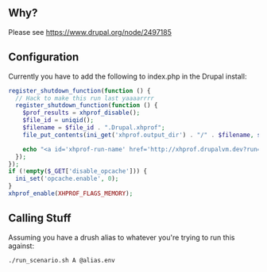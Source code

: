 ## Why?
Please see https://www.drupal.org/node/2497185

## Configuration

Currently you have to add the following to index.php in the Drupal install:

```php
register_shutdown_function(function () {
  // Hack to make this run last yaaaarrrr
  register_shutdown_function(function () {
    $prof_results = xhprof_disable();
    $file_id = uniqid();
    $filename = $file_id . ".Drupal.xhprof";
    file_put_contents(ini_get('xhprof.output_dir') . "/" . $filename, serialize($prof_results));

    echo "<a id='xhprof-run-name' href='http://xhprof.drupalvm.dev?run={$file_id}&source=Drupal'>$filename</a>";
  });
});
if (!empty($_GET['disable_opcache'])) {
  ini_set('opcache.enable', 0);
}
xhprof_enable(XHPROF_FLAGS_MEMORY);
```

## Calling Stuff
Assuming you have a drush alias to whatever you're trying to run this against:

```bash
./run_scenario.sh A @alias.env
```

